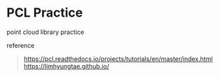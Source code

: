 # PCL Practice

point cloud library practice

reference 
> https://pcl.readthedocs.io/projects/tutorials/en/master/index.html<br/>
> https://limhyungtae.github.io/
